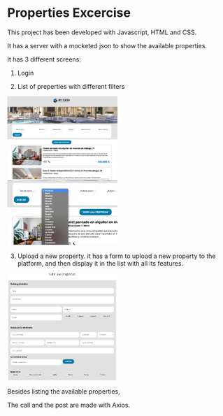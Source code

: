 # Properties Excercise

This project has been developed with Javascript, HTML and CSS.

It has a server with a mocketed json to show the available properties. 

It has 3 different screens: 

1. Login



2. List of preperties with different filters

<img src="images/listed-provinces-img.png" alt="listed properties" width="50%">

<img src="images/province-filter-img.png" alt="province filter" width="50%">

3. Upload a new property. it has a form to upload a new property to the platform, and then display it in the list with all its features.

<img src="images/upload-img.png" alt="upload page" width="50%">


Besides listing the available properties, 

The call and the post are made with Axios.

